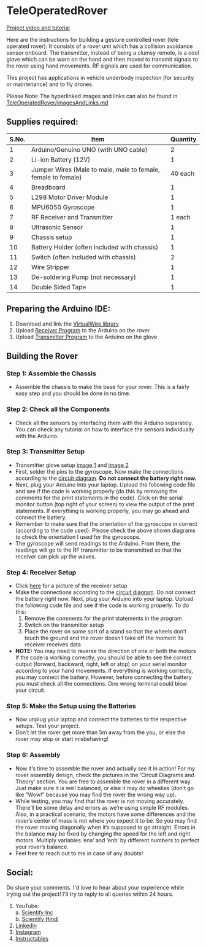 # TeleOperatedRover

[Project video and tutorial](https://www.youtube.com/watch?v=dcaPVJwRSpw)

Here are the instructions for building a gesture controlled rover (tele operated rover). It consists of a rover unit which has a collision avoidance sensor onboard. The transmitter, instead of being a clumsy remote, is a cool glove which can be worn on the hand and then moved to transmit signals to the rover using hand movements. RF signals are used for communication.

This project has applications in vehicle underbody inspection (for security or maintenance) and to fly drones.

Please Note: The hyperlinked images and links can also be found in [TeleOperatedRover/imagesAndLinks.md](imagesAndLinks.md)


## Supplies required: <br />
S.No. | Item | Quantity
----- | ---- | --------
1 | Arduino/Genuino UNO (with UNO cable) | 2
2 | Li-ion Battery (12V) | 1
3 | Jumper Wires (Male to male, male to female, female to female) | 40 each
4 | Breadboard | 1
5 | L298 Motor Driver Module | 1
6 | MPU6050 Gyroscope | 1
7 | RF Receiver and Transmitter | 1 each
8 | Ultrasonic Sensor | 1
9 | Chassis setup | 1
10 | Battery Holder (often included with chassis) | 1
11 | Switch (often included with chassis) | 2
12 | Wire Stripper | 1
13 | De-soldering Pump (not necessary) | 1
14 | Double Sided Tape | 1


## Preparing the Arduino IDE: <br />
1. Download and link the [VirtualWire library](https://drive.google.com/file/d/1F_sQFRT4lsN5dUKXJdckl21weMJFzy1P/view?usp=sharing) <br />
2. Upload [Receiver Program](receiver_project_night_Analog_rovervideo.ino) to the Arduino on the rover <br />
3. Upload [Transmitter Program](transmitter_code_rovervideo.ino) to the Arduino on the glove <br />


## Building the Rover

### Step 1: Assemble the Chassis
- Assemble the chassis to make the base for your rover. This is a fairly easy step and you should be done in no time.

### Step 2: Check all the Components
- Check all the sensors by interfacing them with the Arduino separately. You can check any tutorial on how to interface the sensors individually with the Arduino.

### Step 3: Transmitter Setup
- Transmitter glove setup [image 1](https://user-images.githubusercontent.com/44669235/119938738-7c8ea200-bfaa-11eb-9cef-a57d17f44eff.png) and [image 2](https://user-images.githubusercontent.com/44669235/119938744-7f899280-bfaa-11eb-8b56-ad50a875fe1f.png)
- First, solder the pins to the gyroscope. Now make the connections according to the [circuit diagram](https://user-images.githubusercontent.com/44669235/119938773-89ab9100-bfaa-11eb-9ea7-5a9ccf9417f0.png). **Do not connect the battery right now.**
- Next, plug your Arduino into your laptop. Upload the following code file and see if the code is working properly (do this by removing the comments for the print statements in the code). Click on the serial monitor button (top right of your screen) to view the output of the print statements. If everything is working properly, you may go ahead and connect the battery.
- Remember to make sure that the orientation of the gyroscope in correct (according to the code used). Please check the above shown diagrams to check the orientation I used for the gyroscope.
- The gyroscope will send readings to the Arduino. From there, the readings will go to the RF transmitter to be transmitted so that the receiver can pick up the waves.

### Step 4: Receiver Setup
- Click [here](https://user-images.githubusercontent.com/44669235/119938726-74cefd80-bfaa-11eb-9be5-cc4ac54b3a45.png) for a picture of the receiver setup
- Make the connections according to the [circuit diagram](https://user-images.githubusercontent.com/44669235/119938770-87e1cd80-bfaa-11eb-9733-43d8758b6401.png). Do not connect the battery right now. Next, plug your Arduino into your laptop. Upload the following code file and see if the code is working properly. To do this:
  1. Remove the comments for the print statements in the program
  2. Switch on the transmitter setup
  3. Place the rover on some sort of a stand so that the wheels don’t touch the ground and the rover doesn’t take off the moment its receiver receives data
- **NOTE:** You may need to reverse the direction of one or both the motors If the code is working correctly, you should be able to see the correct output (forward, backward, right, left or stop) on your serial monitor according to your hand movements. If everything is working correctly, you may connect the battery. However, before connecting the battery you must check all the connections. One wrong terminal could blow your circuit.

### Step 5: Make the Setup using the Batteries
- Now unplug your laptop and connect the batteries to the respective setups. Test your project.
- Don’t let the rover get more than 5m away from the you, or else the rover may stop or start misbehaving!

### Step 6: Assembly
- Now it’s time to assemble the rover and actually see it in action! For my rover assembly design, check the pictures in the ‘Circuit Diagrams and Theory’ section. You are free to assemble the rover in a different way. Just make sure it is well balanced, or else it may do wheelies (don’t go like “Wow!” because you may find the rover the wrong way up).
- While testing, you may find that the rover is not moving accurately. There’ll be some delay and errors as we’re using simple RF modules. Also, in a practical scenario, the motors have some differences and the rover’s center of mass is not where you expect it to be. So you may find the rover moving diagonally when it’s supposed to go straight. Errors in the balance may be fixed by changing the speed for the left and right motors. Multiply variables ‘ena’ and ‘enb’ by different numbers to perfect your rover’s balance.
- Feel free to reach out to me in case of any doubts!


## Social: <br />
Do share your comments. I'd love to hear about your experience while trying out the project! I'll try to reply to all queries within 24 hours.
1. YouTube: <br />
    a. [Scientify Inc](https://www.youtube.com/c/scientifyinc) <br />
    b. [Scientify Hindi](https://www.youtube.com/c/scientifyhindi) <br />
2. [Linkedin](https://www.linkedin.com/in/arhangoyal/) <br />
3. [Instagram](https://www.instagram.com/scientifyinc_/) <br />
4. [Instructables](https://www.instructables.com/member/Scientify%20Inc/instructables/) <br />

